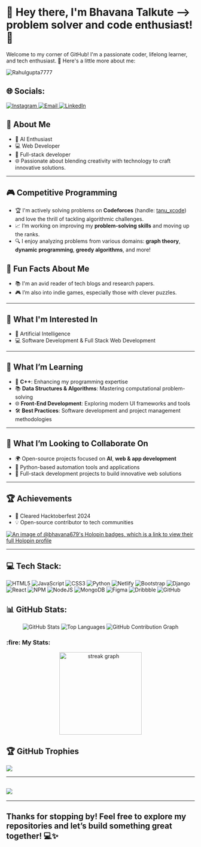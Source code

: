 # 👋 Hey there, I'm Bhavana Talkute –> problem solver and code enthusiast! 🚀


Welcome to my corner of GitHub! I'm a passionate coder, lifelong learner, and tech enthusiast. 🚀 Here's a little more about me:
<p align="left">
  <img src="https://komarev.com/ghpvc/?username=bhavana679&label=Profile%20views&color=0e75b6&style=flat" alt="Rahulgupta7777" />
</p>

## 🌐 Socials:
<a href="https://instagram.com/bhavanaa.talkute" target="_blank" rel="noreferrer">
  <img src="https://img.shields.io/badge/Instagram-%23E4405F.svg?logo=Instagram&logoColor=white" alt="Instagram" />
</a>
<a href="mailto:bhavanatalkute@gmail.com" target="_blank" rel="noreferrer">
  <img src="https://img.shields.io/badge/Email-D14836?logo=gmail&logoColor=white" alt="Email" />
</a>
<a href="https://www.linkedin.com/in/bhavana-talkute-58808530b/" target="_blank" rel="noreferrer">
  <img src="https://img.shields.io/badge/LinkedIn-0077B5?style=for-the-badge&logo=linkedin&logoColor=white" alt="LinkedIn" />
</a>

## 🌟 About Me  

- 🚀 AI Enthusiast  
- 💻 Web Developer
- 🎨 Full-stack developer
- 🌐 Passionate about blending creativity with technology to craft innovative solutions.

---
## 🎮 Competitive Programming
- 🏆 I'm actively solving problems on **Codeforces** (handle: [tanu_xcode](https://codeforces.com/profile/tanu_xcode)) and love the thrill of tackling algorithmic challenges.
- 📈 I’m working on improving my **problem-solving skills** and moving up the ranks.
- 🔍 I enjoy analyzing problems from various domains: **graph theory**, **dynamic programming**, **greedy algorithms**, and more!

## 🔭 Fun Facts About Me
- 📚 I'm an avid reader of tech blogs and research papers.
- 🎮 I’m also into indie games, especially those with clever puzzles.
----
## 👀 What I'm Interested In

- 🤖 Artificial Intelligence 
- 💻 Software Development & Full Stack Web Development  

---

## 🌱 **What I’m Learning**

- 🔷 **C++**: Enhancing my programming expertise  
- 📚 **Data Structures & Algorithms**: Mastering computational problem-solving  
- 🌐 **Front-End Development**: Exploring modern UI frameworks and tools  
- 🛠️ **Best Practices**: Software development and project management methodologies  

---

## 💞️ **What I’m Looking to Collaborate On**

- 🌍 Open-source projects focused on **AI**, **web & app development**
- 🔧 Python-based automation tools and applications  
- 🎨 Full-stack development projects to build innovative web solutions   
----
## 🏆 Achievements

- 🌟 Cleared Hacktoberfest 2024  
- 💡 Open-source contributor to tech communities


[![An image of @bhavana679's Holopin badges, which is a link to view their full Holopin profile](https://holopin.me/bhavana679)](https://www.holopin.io/@bhavana679)

---

## 💻 Tech Stack:
![HTML5](https://img.shields.io/badge/html5-%23E34F26.svg?style=for-the-badge&logo=html5&logoColor=white) 
![JavaScript](https://img.shields.io/badge/javascript-%23323330.svg?style=for-the-badge&logo=javascript&logoColor=%23F7DF1E) 
![CSS3](https://img.shields.io/badge/css3-%231572B6.svg?style=for-the-badge&logo=css3&logoColor=white) 
![Python](https://img.shields.io/badge/python-3670A0?style=for-the-badge&logo=python&logoColor=ffdd54) 
![Netlify](https://img.shields.io/badge/netlify-%23000000.svg?style=for-the-badge&logo=netlify&logoColor=#00C7B7) 
![Bootstrap](https://img.shields.io/badge/bootstrap-%238511FA.svg?style=for-the-badge&logo=bootstrap&logoColor=white) 
![Django](https://img.shields.io/badge/django-%23092E20.svg?style=for-the-badge&logo=django&logoColor=white) 
![React](https://img.shields.io/badge/react-%2320232a.svg?style=for-the-badge&logo=react&logoColor=%2361DAFB) 
![NPM](https://img.shields.io/badge/NPM-%23CB3837.svg?style=for-the-badge&logo=npm&logoColor=white) 
![NodeJS](https://img.shields.io/badge/node.js-6DA55F?style=for-the-badge&logo=node.js&logoColor=white) 
![MongoDB](https://img.shields.io/badge/MongoDB-%234ea94b.svg?style=for-the-badge&logo=mongodb&logoColor=white) 
![Figma](https://img.shields.io/badge/figma-%23F24E1E.svg?style=for-the-badge&logo=figma&logoColor=white) 
![Dribbble](https://img.shields.io/badge/Dribbble-EA4C89?style=for-the-badge&logo=dribbble&logoColor=white) 
![GitHub](https://img.shields.io/badge/github-%23121011.svg?style=for-the-badge&logo=github&logoColor=white)

## 📊 GitHub Stats:
<div align="center">
  <img src="https://github-readme-stats.vercel.app/api?username=bhavana679&show_icons=true&theme=radical" alt="GitHub Stats" />
  <img src="https://github-readme-stats.vercel.app/api/top-langs/?username=bhavana679&layout=compact&theme=radical" alt="Top Languages" />
  <img src="https://github-readme-activity-graph.vercel.app/graph?username=bhavana679&theme=github-dark" alt="GitHub Contribution Graph" />
</div>
<h3 align="left">:fire: My Stats:</h3>
<div align="center">
  <img src="https://streak-stats.demolab.com?user=bhavana679&locale=en&mode=daily&theme=dark&hide_border=false&border_radius=5" height="220" alt="streak graph" />
</div>


## 🏆 GitHub Trophies
![](https://github-profile-trophy.vercel.app/?username=bhavana679&theme=holi&no-frame=false&no-bg=false&margin-w=4)

---
## [![](https://visitcount.itsvg.in/api?id=bhavanacodeastromer&label=Commits%20watchers&color=5&icon=0&pretty=true)](https://visitcount.itsvg.in)

---

<h2>Thanks for stopping by! Feel free to explore my repositories and let’s build something great together! 💻✨</h2>




<!-- Proudly created with GPRM ( https://gprm.itsvg.in ) -->

<!---
bhavana679/bhavana679 is a ✨ special ✨ repository because its `README.md` (this file) appears on your GitHub profile.
You can click the Preview link to take a look at your changes.
--->
